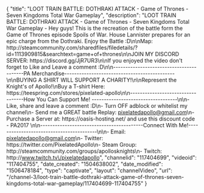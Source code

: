 {
    "title": "LOOT TRAIN BATTLE: DOTHRAKI ATTACK - Game of Thrones - Seven Kingdoms Total War Gameplay",
    "description": "LOOT TRAIN BATTLE: DOTHRAKI ATTACK - Game of Thrones - Seven Kingdoms Total War Gameplay - Hey guys! This is the recreation of the battle form the Game of Thrones episode Spoils of War. House Lannister prepares for an epic charge from the Dothraki. Enjoy the Battle :D\n\nMap: http:\/\/steamcommunity.com\/sharedfiles\/filedetails\/?id=1113909815&searchtext=game+of+thrones\n\nJOIN MY DISCORD SERVER: https:\/\/discord.gg\/JjR7UR3\n\nIf you enjoyed the video don't forget to Like and Leave a comment :D\n\n-----------------------------------------PA Merchandise---------------------------------------------\n\nBUYING A SHIRT WILL SUPPORT A CHARITY!\n\nRepresent the Knight's of Apollo!\nBuy a T-shirt Here: https:\/\/teespring.com\/stores\/pixelated-apollo\n\n----------------------------------How You Can Support Me! -----------------------------------\n\n- Like, share and leave a comment :D\n- Turn OFF adblock or whitelist my channel\n- Send me a GREAT battle Replay: pixelatedapollo@gmail.com\n- Purchase a Server at: https:\/\/oasis-hosting.net\/ and use this discount code - PA2017 \n\n------------------------------------------Connect With Me!-----------------------------------------\n\n- Email: pixelatedapollo@gmail.com\n- Twitter: https:\/\/twitter.com\/PixelatedApollo\n- Steam Group:  http:\/\/steamcommunity.com\/groups\/apollosknights\n- Twitch: http:\/\/www.twitch.tv\/pixelatedapollo",
    "channelid": "117404699",
    "videoid": "117404755",
    "date_created": "1504638002",
    "date_modified": "1506478184",
    "type": "captivate",
    "layout": "channelVideo",
    "url": "\/channel-3\/loot-train-battle-dothraki-attack-game-of-thrones-seven-kingdoms-total-war-gameplay\/117404699-117404755"
}